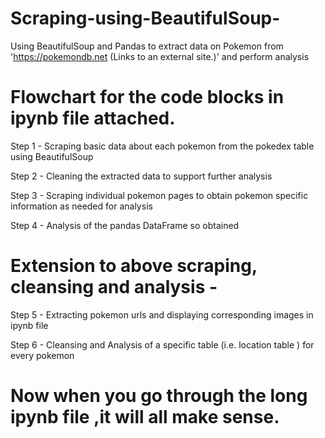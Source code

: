 # Scraping-using-BeautifulSoup-
Using BeautifulSoup and Pandas to extract data on Pokemon from 'https://pokemondb.net (Links to an external site.)' and perform analysis

# Flowchart for the code blocks in ipynb file attached.
Step 1 - Scraping basic data about each pokemon from the pokedex table using BeautifulSoup

Step 2 - Cleaning the extracted data to support further analysis

Step 3 - Scraping individual pokemon pages to obtain pokemon specific information as needed for analysis

Step 4 - Analysis of the pandas DataFrame so obtained

# Extension to above scraping, cleansing and analysis - 
Step 5 - Extracting pokemon urls and displaying corresponding images in ipynb file

Step 6 - Cleansing and Analysis of a specific table (i.e. location table ) for every pokemon 

# Now when you go through the long ipynb file ,it will all make sense.

